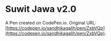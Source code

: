 # Suwit Jawa v2.0

A Pen created on CodePen.io. Original URL: [https://codepen.io/sandhikagalih/pen/ZxbVQp](https://codepen.io/sandhikagalih/pen/ZxbVQp).

